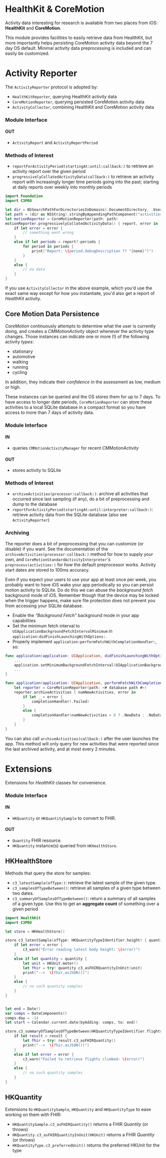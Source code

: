 HealthKit & CoreMotion
======================

Activity data interesting for research is available from two places from iOS: **HealthKit** and **CoreMotion**.

This module provides facilities to easily retrieve data from HealthKit, but more importantly helps persisting CoreMotion activity data beyond the 7 day OS default.
Minimal activity data preprocessing is included and can easily be customized.


Activity Reporter
=================

The `ActivityReporter` protocol is adopted by:

- `HealthKitReporter`, querying HealthKit activity data
- `CoreMotionReporter`, querying persisted CoreMotion activity data
- `ActivityCollector`, combining HealthKit and CoreMotion activity data

### Module Interface

#### OUT
- `ActivityReport` and `ActivityReportPeriod`

### Methods of Interest

- `reportForActivityPeriod(startingAt:until:callback:)` to retrieve an activity report over the given period
- `progressivelyCollatedActivityData(callback:)` to retrieve an activity report with increasingly longer time periods going into the past; starting at daily reports over weekly into monthly periods

```swift
import Foundation
import C3PRO

let dir = NSSearchPathForDirectoriesInDomains(.DocumentDirectory, .UserDomainMask, true).first!
let path = (dir as NSString).stringByAppendingPathComponent("activities.db")
let motionReporter = CoreMotionReporter(path: path)
motionReporter.progressivelyCollatedActivityData() { report, error in
    if let error = error {
        // something went wrong
    }
    else if let periods = report?.periods {
        for period in periods {
            print("Report: \(period.debugDescription ?? "{none}")")
        }
    }
    else {
        // no data
    }
}
```

If you use `ActivityCollector` in the above example, which you'd use the exact same way except for how you instantiate, you'd also get a report of _HealthKit_ activity.


Core Motion Data Persistence
----------------------------

_CoreMotion_ continuously attempts to determine what the user is currently doing, and creates a _CMMotionActivity_ object whenever the activity type changes.
Those instances can indicate one or more (!) of the following activity _types_:

- stationary
- automotive
- walking
- running
- cycling

In addition, they indicate their _confidence_ in the assessment as low, medium or high.

These instances can be queried and the OS stores them for up to 7 days.
To have access to longer date periods, `CoreMotionReporter` can store these activities to a local SQLite database in a compact format so you have access to more than 7 days of activity data.

### Module Interface

#### IN
- queries `CMMotionActivityManager` for recent _CMMotionActivity_

#### OUT
- stores activity to SQLite


### Methods of Interest

- `archiveActivities(processor:callback:)`: archive all activities that occurred since last sampling (if any), do a bit of preprocessing and dump to the database
- `reportForActivityPeriod(startingAt:until:interpreter:callback:)`: retrieve activity data from the SQLite database (also see `ActivityReporter`)


### Archiving

The reporter does a bit of preprocessing that you can customize (or disable) if you want.
See the documentation of the `archiveActivities(processor:callback:)` method for how to supply your own, and `CoreMotionStandardActivityInterpreter`'s `preprocess(activities:)` for how the default preprocessor works.
Activity start dates are stored to 100ms accuracy.

Even if you expect your users to use your app at least once per week, you probably want to have iOS wake your app periodically so you can persist motion activity to SQLite.
Do do this we can abuse the _background fetch_ background mode of iOS.
Remember though that the device may be locked when the trigger happens, make sure file protection does not prevent you from accessing your SQLite database.

- Enable the _“Background Fetch”_ background mode in your app capabilities
- Set the minimum fetch interval to `UIApplicationBackgroundFetchIntervalMinimum` in `application:didFinishLaunchingWithOptions:`.
- Properly implement `application:performFetchWithCompletionHandler:`, so:

```swift
func application(application: UIApplication, didFinishLaunchingWithOptions launchOptions: [NSObject: AnyObject]?) -> Bool {
    ...
    application.setMinimumBackgroundFetchInterval(UIApplicationBackgroundFetchIntervalMinimum)
    ...
}

func application(application: UIApplication, performFetchWithCompletionHandler completionHandler: (UIBackgroundFetchResult) -> Void) {
    let reporter = CoreMotionReporter(path: <# database path #>)
    reporter.archiveActivities { numNewActivities, error in
        if let _ = error {
            completionHandler(.Failed)
        }
        else {
            completionHandler(numNewActivities > 0 ? .NewData : .NoData)
        }
    }
}
```

You can also call `archiveActivities(callback:)` after the user launches the app.
This method will only query for new activities that were reported since the last archived activity, and at most every 2 minutes.


Extensions
==========

Extensions for _HealthKit_ classes for convenience.

### Module Interface

#### IN
- `HKQuantity` or `HKQuantitySample` to convert to FHIR.

#### OUT
- `Quantity` FHIR resource.
- `HKQuantity` instance(s) queried from `HKHealthStore`.


HKHealthStore
-------------

Methods that query the store for samples:

- `c3_latestSample(ofType:)`:  retrieve the latest sample of the given type.
- `c3_samplesOfTypeBetween()`: retrieve all samples of a given type between two dates.
- `c3_summaryOfSamplesOfTypeBetween()`: return a summary of all samples of a given type. 
    Use this to get an **aggregate count** of something over a given period


```swift
import HealthKit
import C3PRO

let store = HKHealthStore()

store.c3_latestSample(ofType: HKQuantityTypeIdentifier.height) { quantity, error in
    if let error = error {
        c3_warn("Error reading latest body height: \(error)")
    }
    else if let quantity = quantity {
        let unit = HKUnit.meter()
        let fhir = try! quantity.c3_asFHIRQuantityInUnit(unit)
        print("-->  \(fhir.asJSON())")
    }
    else {
        // no such quantity samples
    }
}


let end = Date()
var comps = DateComponents()
comps.day = -14
let start = Calendar.current.date(byAdding: comps, to: end)!

store.c3_summaryOfSamplesOfTypeBetween(HKQuantityTypeIdentifier.flightsClimbed, start: start, end: end) { result, error in
    if let result = result {
        let fhir = try! result.c3_asFHIRQuantity()
        print("-->  \(fhir.asJSON())")
    }
    else if let error = error {
        c3_warn("Failed to retrieve flights climbed: \(error)")
    }
    else {
        // no such quantity samples
    }
}
```


HKQuantity
----------

Extensions to `HKQuantitySample`, `HKQuantity` and `HKQuantityType` to ease working on them with FHIR:

- `HKQuantitySample.c3_asFHIRQuantity()` returns a FHIR _Quantity_ (or throws)
- `HKQuantity.c3_asFHIRQuantityInUnit(HKUnit)` returns a FHIR _Quantity_ (or throws)
- `HKQuantityType.c3_preferredUnit()` returns the preferred HKUnit for the type

